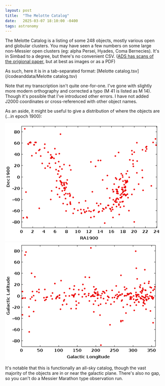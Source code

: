 ```yaml
---
layout: post
title:  "The Melotte Catalog"
date:   2025-03-07 18:10:00 -0400
tags: astronomy
---
```

The Melotte Catalog is a listing of some 248 objects, mostly various open and globular clusters. You may have seen a few numbers on some large non-Messier open clusters (eg: alpha Persei, Hyades, Coma Bernecies). It's in Simbad to a degree, but there's no convenient CSV. ([ADS has scans of the origional paper](https://ui.adsabs.harvard.edu/abs/1915MmRAS..60..175M/abstract), but at best as images or as a PDF)

As such, here it is in a tab-separated format: [Melotte catalog.tsv](/codeanddata/Melotte catalog.tsv)

Note that my transcription isn't quite one-for-one. I've gone with slightly more modern orthography and corrected a typo (M 41 is listed as M 14). Though it's possible that I've introduced other errors.
I have not added J2000 coordinates or cross-referenced with other object names.


As an aside, it might be useful to give a distribution of where the objects are (...in epoch 1900):

![RA and Dec graph](/images/MelotteRADE.png "The locations of the clusters in the Melotte catalog in c. 1900 right ascension and declination. Original numbers from the NGC and IC catalogs.")
![Galactic lat and lon graph](/images/MelotteGalLatLon.png "The locations of the clusters in the Melotte catalog in c. 1900 galactic latitude and longitude.")

It's notable that this is functionally an all-sky catalog, though the vast majority of the objects are in or near the galactic plane. There's also no gap, so you can't do a Messier Marathon type observation run.

